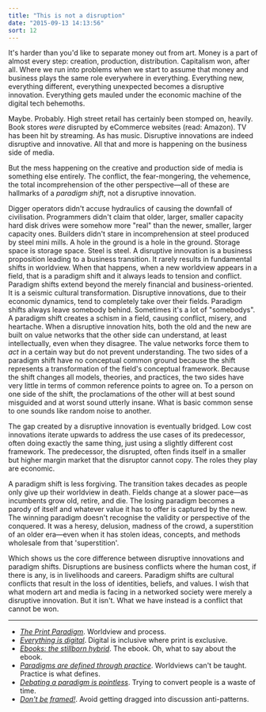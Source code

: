 ```yaml
---
title: "This is not a disruption"
date: "2015-09-13 14:13:56"
sort: 12
---
```


It's harder than you'd like to separate money out from art. Money is a part of almost every step: creation, production, distribution. Capitalism won, after all. Where we run into problems when we start to assume that money and business plays the same role everywhere in everything. Everything new, everything different, everything unexpected becomes a disruptive innovation.  Everything gets mauled under the economic machine of the digital tech behemoths.

Maybe. Probably. High street retail has certainly been stomped on, heavily. Book stores *were* disrupted by eCommerce websites (read: Amazon). TV has been hit by streaming. As has music. Disruptive innovations are indeed disruptive and innovative. All that and more is happening on the business side of media.

But the mess happening on the creative and production side of media is something else entirely. The conflict, the fear-mongering, the vehemence, the total incomprehension of the other perspective—all of these are hallmarks of a *paradigm shift*, not a disruptive innovation.

Digger operators didn't accuse hydraulics of causing the downfall of civilisation. Programmers didn't claim that older, larger, smaller capacity hard disk drives were somehow more "real" than the newer, smaller, larger capacity ones. Builders didn't stare in incomprehension at steel produced by steel mini mills. A hole in the ground is a hole in the ground. Storage space is storage space. Steel is steel. A disruptive innovation is a business proposition leading to a business transition. It rarely results in fundamental shifts in worldview. When that happens, when a new worldview appears in a field, that is a paradigm shift and it always leads to tension and conflict. Paradigm shifts extend beyond the merely financial and business-oriented. It is a seismic cultural transformation. Disruptive innovations, due to their economic dynamics, tend to completely take over their fields. Paradigm shifts always leave somebody behind. Sometimes it's a lot of "somebodys". A paradigm shift creates a schism in a field, causing conflict, misery, and heartache. When a disruptive innovation hits, both the old and the new are built on value networks that the other side can understand, at least intellectually, even when they disagree. The value networks force them to *act* in a certain way but do not prevent understanding.  The two sides of a paradigm shift have no conceptual common ground because the shift represents a transformation of the field's conceptual framework. Because the shift changes all models, theories, and practices, the two sides have very little in terms of common reference points to agree on. To a person on one side of the shift, the proclamations of the other will at best sound misguided and at worst sound utterly insane. What is basic common sense to one sounds like random noise to another.

The gap created by a disruptive innovation is eventually bridged. Low cost innovations iterate upwards to address the use cases of its predecessor, often doing exactly the same thing, just using a slightly different cost framework. The predecessor, the disrupted, often finds itself in a smaller but higher margin market that the disruptor cannot copy. The roles they play are economic.

A paradigm shift is less forgiving. The transition takes decades as people only give up their worldview in death. Fields change at a slower pace—as incumbents grow old, retire, and die. The losing paradigm becomes a parody of itself and whatever value it has to offer is captured by the new. The winning paradigm doesn't recognise the validity or perspective of the conquered. It was a heresy, delusion, madness of the crowd, a superstition of an older era—even when it has stolen ideas, concepts, and methods wholesale from that 'superstition'.

Which shows us the core difference between disruptive innovations and paradigm shifts. Disruptions are business conflicts where the human cost, if there is any, is in livelihoods and careers. Paradigm shifts are cultural conflicts that result in the loss of identities, beliefs, and values. I wish that what modern art and media is facing in a networked society were merely a disruptive innovation. But it isn't. What we have instead is a conflict that cannot be won.

<div class="not-on-single-page" markdown="1">

***

- *[The Print Paradigm](/This_is_not_a_disruption/Print_paradigm.html)*. Worldview and process.
- *[Everything is digital](/This_is_not_a_disruption/Everything_is_digital.html)*. Digital is inclusive where print is exclusive.
- *[Ebooks: the stillborn hybrid](/This_is_not_a_disruption/Ebooks_-_the_stillborn_hybrid.html)*. The ebook. Oh, what to say about the ebook.
- *[Paradigms are defined through practice](/This_is_not_a_disruption/Paradigms_practice.html)*. Worldviews can't be taught. Practice is what defines.
- *[Debating a paradigm is pointless](/This_is_not_a_disruption/The_wealth_of_change.html)*. Trying to convert people is a waste of time.
- *[Don't be framed!](/This_is_not_a_disruption/Do_not_be_framed.html)*. Avoid getting dragged into discussion anti-patterns.

</div>

